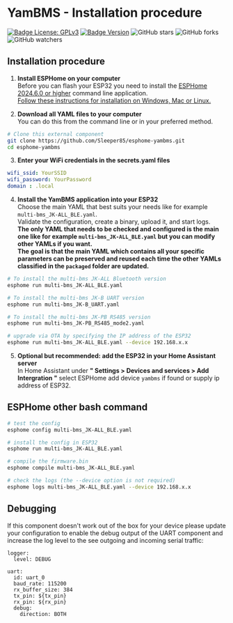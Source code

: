 # YamBMS - Installation procedure

[![Badge License: GPLv3](https://img.shields.io/badge/License-GPLv3-brightgreen.svg)](https://www.gnu.org/licenses/gpl-3.0)
[![Badge Version](https://img.shields.io/github/v/release/Sleeper85/esphome-jk-bms-can?include_prereleases&color=yellow&logo=DocuSign&logoColor=white)](https://github.com/Sleeper85/esphome-jk-bms-can/releases/latest)
![GitHub stars](https://img.shields.io/github/stars/Sleeper85/esphome-jk-bms-can)
![GitHub forks](https://img.shields.io/github/forks/Sleeper85/esphome-jk-bms-can)
![GitHub watchers](https://img.shields.io/github/watchers/Sleeper85/esphome-jk-bms-can)

## Installation procedure

1. **Install ESPHome on your computer**<br>
Before you can flash your ESP32 you need to install the [ESPHome 2024.6.0 or higher](https://github.com/esphome/esphome/releases) command line application.<br>
[Follow these instructions for installation on Windows, Mac or Linux.](https://esphome.io/guides/installing_esphome)

2. **Download all YAML files to your computer**<br>
You can do this from the command line or in your preferred method.

```bash
# Clone this external component
git clone https://github.com/Sleeper85/esphome-yambms.git
cd esphome-yambms
```

3. **Enter your WiFi credentials in the secrets.yaml files**

```yaml
wifi_ssid: YourSSID
wifi_password: YourPassword
domain : .local
```

4. **Install the YamBMS application into your ESP32**<br>
Choose the main YAML that best suits your needs like for example `multi-bms_JK-ALL_BLE.yaml`.<br>
Validate the configuration, create a binary, upload it, and start logs.<br>
**The only YAML that needs to be checked and configured is the main one like for example `multi-bms_JK-ALL_BLE.yaml` but you can modify other YAMLs if you want.<br>
The goal is that the main YAML which contains all your specific parameters can be preserved and reused each time the other YAMLs classified in the `packaged` folder are updated.**

```bash
# To install the multi-bms JK-ALL Bluetooth version
esphome run multi-bms_JK-ALL_BLE.yaml

# To install the multi-bms JK-B UART version
esphome run multi-bms_JK-B_UART.yaml

# To install the multi-bms JK-PB RS485 version
esphome run multi-bms_JK-PB_RS485_mode2.yaml

# upgrade via OTA by specifying the IP address of the ESP32
esphome run multi-bms_JK-ALL_BLE.yaml --device 192.168.x.x
```

5. **Optional but recommended: add the ESP32 in your Home Assistant server**<br>
In Home Assistant under **" Settings > Devices and services > Add Intergration "** select ESPHome add device `yambms` if found or supply ip address of ESP32.

## ESPHome other bash command

```bash
# test the config
esphome config multi-bms_JK-ALL_BLE.yaml

# install the config in ESP32
esphome run multi-bms_JK-ALL_BLE.yaml

# compile the firmware.bin
esphome compile multi-bms_JK-ALL_BLE.yaml

# check the logs (the --device option is not required)
esphome logs multi-bms_JK-ALL_BLE.yaml --device 192.168.x.x
```

## Debugging

If this component doesn't work out of the box for your device please update your configuration to enable the debug output of the UART component and increase the log level to the see outgoing and incoming serial traffic:

```
logger:
  level: DEBUG

uart:
  id: uart_0
  baud_rate: 115200
  rx_buffer_size: 384
  tx_pin: ${tx_pin}
  rx_pin: ${rx_pin}
  debug:
    direction: BOTH
```
